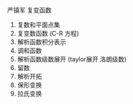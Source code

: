 
严镇军 复变函数 

1. 复数和平面点集
2. 复变数函数  (C-R 方程)
3. 解析函数积分表示
4. 调和函数
5. 解析函数级数展开  (taylor展开 洛朗级数)
6. 留数
7. 解析开拓
8. 保形变换
9. 拉氏变换

